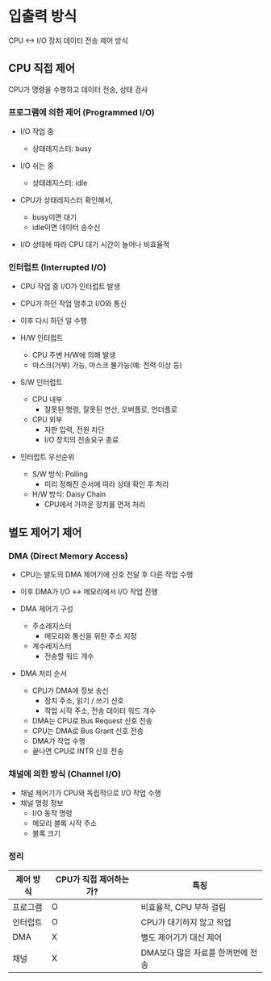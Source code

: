 # 입출력 방식
CPU <-> I/O 장치 데이터 전송 제어 방식

## CPU 직접 제어
CPU가 명령을 수행하고 데이터 전송, 상태 검사

### 프로그램에 의한 제어 (Programmed I/O)
- I/O 작업 중
    - 상태레지스터: busy
- I/O 쉬는 중
    - 상태레지스터: idle

- CPU가 상태레지스터 확인해서,
    - busy이면 대기
    - idle이면 데이터 송수신

- I/O 상태에 따라 CPU 대기 시간이 늘어나 비효율적

### 인터럽트 (Interrupted I/O)
- CPU 작업 중 I/O가 인터럽트 발생
- CPU가 하던 작업 멈추고 I/O와 통신
- 이후 다시 하던 일 수행

- H/W 인터럽트
    - CPU 주변 H/W에 의해 발생
    - 마스크(거부) 가능, 마스크 불가능(예: 전력 이상 등)
- S/W 인터럽트
    - CPU 내부
        - 잘못된 명령, 잘못된 연산, 오버플로, 언더플로
    - CPU 외부
        - 자판 입력, 전원 차단
        - I/O 장치의 전송요구 종료

- 인터럽트 우선순위
    - S/W 방식: Polling
        - 미리 정해진 순서에 따라 상태 확인 후 처리
    - H/W 방식: Daisy Chain
        - CPU에서 가까운 장치를 먼저 처리

## 별도 제어기 제어

### DMA (Direct Memory Access)
- CPU는 뱔도의 DMA 제어기에 신호 전달 후 다른 작업 수행
- 이후 DMA가 I/O <-> 메모리에서 I/O 작업 진행

- DMA 제어기 구성
    - 주소레지스터
        - 메모리와 통신을 위한 주소 지정
    - 계수레지스터
        - 전송할 워드 개수

- DMA 처리 순서
    - CPU가 DMA에 정보 송신
        - 장치 주소, 읽기 / 쓰기 신호
        - 작업 시작 주소, 전송 데이터 워드 개수
    - DMA는 CPU로 Bus Request 신호 전송
    - CPU는 DMA로 Bus Grant 신호 전송
    - DMA가 작업 수행
    - 끝나면 CPU로 INTR 신호 전송

### 채널에 의한 방식 (Channel I/O)
- 채널 제어기가 CPU와 독립적으로 I/O 작업 수행
- 채널 명령 정보
    - I/O 동작 명령
    - 메모리 블록 시작 주소
    - 블록 크기

### 정리
| 제어 방식 | CPU가 직접 제어하는가? | 특징 |
|---------|----------------------|------|
| 프로그램 | O | 비효율적, CPU 부하 걸림 |
| 인터럽트 | O | CPU가 대기하지 않고 작업 |
| DMA | X | 별도 제어기가 대신 제어 |
| 채널 | X | DMA보다 많은 자료를 한꺼번에 전송 |